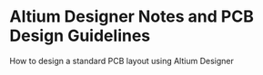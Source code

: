 # Altium Designer Notes and PCB Design Guidelines
How to design a standard PCB layout using Altium Designer
